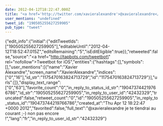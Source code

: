 ```yaml
---
date: 2012-04-12T18:22:47.000Z
title: "<a href='http://twitter.com/xavieralexandre'>@xavieralexandre</a> je te tiendrai au courant ;-) non pas encore !″"
user_mentions: "undefined"
tweet_id: "190505255627259905"
pub_type: "tweet"
---
```

{"edit_info":{"initial":{"editTweetIds":["190505255627259905"],"editableUntil":"2012-04-12T18:52:47.015Z","editsRemaining":"5","isEditEligible":true}},"retweeted":false,"source":"<a href=\"http://tapbots.com/tweetbot\" rel=\"nofollow\">Tweetbot for iOS</a>","entities":{"hashtags":[],"symbols":[],"user_mentions":[{"name":"Xavier Alexandre","screen_name":"XavierAlexandre","indices":["0","16"],"id_str":"1175470163824713729","id":"1175470163824713729"}],"urls":[]},"display_text_range":["0","63"],"favorite_count":"0","in_reply_to_status_id_str":"190473744219766786","id_str":"190505255627259905","in_reply_to_user_id":"42432329","truncated":false,"retweet_count":"0","id":"190505255627259905","in_reply_to_status_id":"190473744219766786","created_at":"Thu Apr 12 18:22:47 +0000 2012","favorited":false,"full_text":"@xavieralexandre je te tiendrai au courant ;-) non pas encore !","lang":"fr","in_reply_to_user_id_str":"42432329"}
